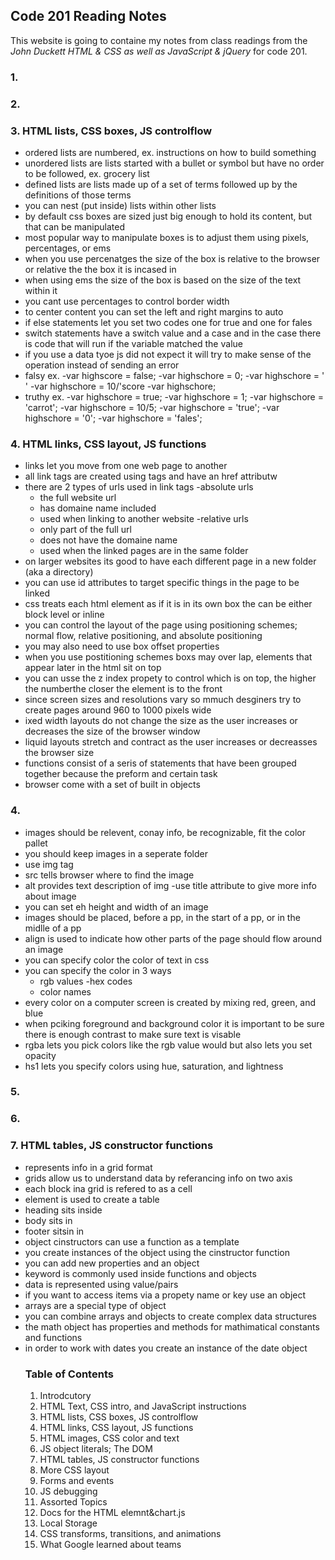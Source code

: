 ## Code 201 Reading Notes

This website is going to containe my notes from class readings from the _John Duckett HTML & CSS as well as JavaScript & jQuery_ for code 201.

### 1.

### 2.

### 3. HTML lists, CSS boxes, JS controlflow
  - ordered lists are numbered, ex. instructions on how to build something
  - unordered lists are lists started with a bullet or symbol but have no order to be followed, ex. grocery list
  - defined lists are lists made up of a set of terms followed up by the definitions of those terms
  - you can nest (put inside) lists within other lists 
  - by default css boxes are sized just big enough to hold its content, but that can be manipulated
  - most popular way to manipulate boxes is to adjust them using pixels, percentages, or ems
  - when you use percenatges the size of the box is relative to the browser or relative the the box it is incased in
  - when using ems the size of the box is based on the size of the text within it 
  - you cant use percentages to control border width
  - to center content you can set the left and right margins to auto
  - if else statements let you set two codes one for true and one for fales
  - switch statements have a switch value and a case and in the case there is code that will run if the variable matched the value
  - if you use a data tyoe js did not expect it will try to make sense of the operation instead of sending an error
  - falsy ex.
      -var highscore = false;
      -var highschore = 0;
      -var highschore = ' '
      -var highschore = 10/'score
      -var highschore;
  - truthy ex. 
       -var highschore = true;
       -var highschore = 1;
       -var highschore = 'carrot';
       -var highschore = 10/5;
       -var highschore = 'true';
       -var highschore = '0';
       -var highschore = 'fales';
       
### 4. HTML links, CSS layout, JS functions
  - links let you move from one web page to another
  - all link tags are created using <a></a> tags and have an href attributw
  - there are 2 types of urls used in link tags 
    -absolute urls
      - the full website url
      - has domaine name included
      - used when linking to another website
    -relative urls
      - only part of the full url
      - does not have the domaine name
      - used when the linked pages are in the same folder
  - on larger websites its good to have each different page in a new folder (aka a directory)
  - you can use id attributes to target specific things in the page to be linked
  - css treats each html element as if it is in its own box the can be either block level or inline
  - you can control the layout of the page using positioning schemes; normal flow, relative positioning, and absolute positioning
  - you may also need to use box offset properties
  - when you use postitioning schemes boxs may over lap, elements that appear later in the html sit on top
  - you can usse the z index propety to control which is on top, the higher the numberthe closer the element is to the front
  - since screen sizes and resolutions vary so mmuch desginers try to create pages around 960 to 1000 pixels wide
  - ixed width layouts do not change the size as the user increases or decreases the size of the browser window
  - liquid layouts stretch and contract as the user increases or decreasses the browser size
  - functions consist of a seris of statements that have been grouped together because the preform and certain task
  - browser come with a set of built in objects 
  
  ### 4. 
  - images should be relevent, conay info, be recognizable, fit the color pallet
  - you should keep images in a seperate folder
  - use img tag
  - src tells browser where to find the image
  - alt provides text description of img
  -use title attribute to give more info about image
  - you can set eh height and width of an image
  - images should be placed, before a pp, in the start of a pp, or in the midlle of a pp
  - align is used to indicate how other parts of the page should flow around an image
  - you can specify color the color of text in css
  - you can specify the color in 3 ways
    - rgb values
    -hex codes
    - color names
  - every color on a computer screen is created by mixing red, green, and blue
  - when pciking foreground and background color it is important to be sure there is enough contrast to make sure text is visable
  - rgba lets you pick colors like the rgb value would but also lets you set opacity
  - hs1 lets you specify colors using hue, saturation, and lightness
  
  ### 5.
  
  ### 6.
  
  ### 7. HTML tables, JS constructor functions
  - represents info in a grid format
  - grids allow us to understand data by referancing info on two axis
  - each block ina grid is refered to as a cell
  - <table> element is used to create a table
  - heading sits inside <thead>
  - body sits in <tbody>
  - footer sitsin in <tfoot>
  - object cinstructors can use a function as a template
  - you create instances of the object using the cinstructor function
  - you can add new properties and an object
  - keyword is commonly used inside functions and objects
  - data is represented using value/pairs
  - if you want to access items via a propety name or key use an object
  - arrays are a special type of object
  - you can combine arrays and objects to create complex data structures
  - the math object has properties and methods for mathimatical constants and functions
  - in order to work with dates you create an instance of the date object
 
  
  
### **Table of Contents** 
1. Introdcutory
2. HTML Text, CSS intro, and JavaScript instructions
3. HTML lists, CSS boxes, JS controlflow
4. HTML links, CSS layout, JS functions
5. HTML images, CSS color and text 
6. JS object literals; The DOM
7. HTML tables, JS constructor functions
8. More CSS layout
9. Forms and events
10. JS debugging
11. Assorted Topics
12. Docs for the HTML <canvas> elemnt&chart.js
13. Local Storage
14. CSS transforms, transitions, and animations
15. What Google learned about teams
